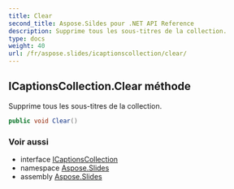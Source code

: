 ```yaml
---
title: Clear
second_title: Aspose.Sildes pour .NET API Reference
description: Supprime tous les sous-titres de la collection.
type: docs
weight: 40
url: /fr/aspose.slides/icaptionscollection/clear/
---
```


## ICaptionsCollection.Clear méthode

Supprime tous les sous-titres de la collection.

```csharp
public void Clear()
```

### Voir aussi

* interface [ICaptionsCollection](../../icaptionscollection)
* namespace [Aspose.Slides](../../icaptionscollection)
* assembly [Aspose.Slides](../../../)

<!-- NE PAS MODIFIER : généré par xmldocmd pour Aspose.Slides.dll -->
